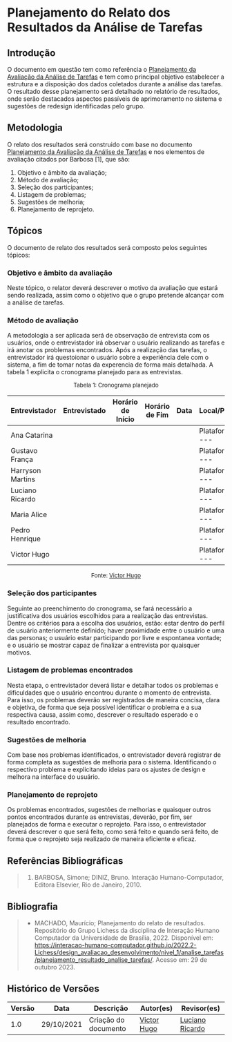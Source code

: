 # Planejamento do Relato dos Resultados da Análise de Tarefas


## Introdução
O documento em questão tem como referência o [Planejamento da Avaliação da Análise de Tarefas](./planejamento_avaliacao.md) e tem como principal objetivo estabelecer a estrutura e a disposição dos dados coletados durante a análise das tarefas. O resultado desse planejamento será detalhado no relatório de resultados, onde serão destacados aspectos passíveis de aprimoramento no sistema e sugestões de redesign identificadas pelo grupo.

## Metodologia

O relato dos resultados será construido com base no documento [Planejamento da Avaliação da Análise de Tarefas](./planejamento_avaliacao.md) e nos elementos de avaliação citados por Barbosa [1], que são:

1. Objetivo e âmbito da avaliação; 
2. Método de avaliação; 
3. Seleção dos participantes; 
4. Listagem de problemas; 
5. Sugestões de melhoria; 
6. Planejamento de reprojeto. 

## Tópicos

O documento de relato dos resultados será composto pelos seguintes tópicos:

### Objetivo e âmbito da avaliação
Neste tópico, o relator deverá descrever o motivo da avaliação que estará sendo realizada, assim como o objetivo que o grupo pretende alcançar com a análise de tarefas.

### Método de avaliação

A metodologia a ser aplicada será de observação de entrevista com os usuários, onde o entrevistador irá observar o usuário realizando as tarefas e irá anotar os problemas encontrados. Após a realização das tarefas, o entrevistador irá questoionar o usuário sobre a experiência dele com o sistema, a fim de tomar notas da experencia de forma mais detalhada. A tabela 1 explicita o cronograma planejado para as entrevistas.

<center>

<font size="2"><p style="text-align: center">Tabela 1: Cronograma planejado</p></font>

|  Entrevistador   | Entrevistado | Horário de Início | Horário de Fim | Data | Local/Plataforma |
| ---------------- | ------------ | ----------------- | -------------- | ---- | ---------------- |
| Ana Catarina     |     |     |     |     |Plataforma <br> ---|
| Gustavo França   |     |     |     |     |Plataforma <br> ---|
| Harryson Martins |     |     |     |     |Plataforma <br> ---|
| Luciano Ricardo  |     |     |     |     |Plataforma <br> ---|
| Maria Alice      |     |     |     |     |Plataforma <br> ---|
| Pedro Henrique   |     |     |     |     |Plataforma <br> ---|
| Victor Hugo      |     |     |     |     |Plataforma <br> ---|

<font size="2"><p style="text-align: center">Fonte: [Victor Hugo](https://github.com/Viictorhugoo)</p></font>

</center>

### Seleção dos participantes

Seguinte ao preenchimento do cronograma, se fará necessário a justificativa dos usuários escolhidos para a realização das entrevistas. Dentre os critérios para a escolha dos usuários, estão: estar dentro do perfil de usuário anteriormente definido; haver proximidade entre o usuário e uma das personas; o usuário estar participando por livre e espontanea vontade; e o usuário se mostrar capaz de finalizar a entrevista por quaisquer motivos.

### Listagem de problemas encontrados

Nesta etapa, o entrevistador deverá listar e detalhar todos os problemas e dificuldades que o usuário encontrou durante o momento de entrevista. Para isso, os problemas deverão ser registrados de maneira concisa, clara e objetiva, de forma que seja possível identificar o problema e a sua respectiva causa, assim como, descrever o resultado esperado e o resultado encontrado.

### Sugestões de melhoria

Com base nos problemas identificados, o entrevistador deverá registrar de forma completa as sugestões de melhoria para o sistema. Identificando o respectivo problema e explicitando ideias para os ajustes de design e melhora na interface do usuário.

### Planejamento de reprojeto

Os problemas encontrados, sugestões de melhorias e quaisquer outros pontos encontrados durante as entrevistas, deverão, por fim, ser planejados de forma e executar o reprojeto. Para isso, o entrevistador deverá descrever o que será feito, como será feito e quando será feito, de forma que o reprojeto seja realizado de maneira eficiente e eficaz.

## Referências Bibliográficas

> 1. BARBOSA, Simone; DINIZ, Bruno. Interação Humano-Computador, Editora Elsevier, Rio de Janeiro, 2010.


## Bibliografia
> - MACHADO, Maurício; Planejamento do relato de resultados. Repositório do Grupo Lichess da disciplina de Interação Humano Computador da Universidade de Brasília, 2022. Disponível em: <https://interacao-humano-computador.github.io/2022.2-Lichess/design_avaliacao_desenvolvimento/nivel_1/analise_tarefas/planejamento_resultado_analise_tarefas/>. Acesso em: 29 de outubro 2023.


## Histórico de Versões

| Versão | Data | Descrição | Autor(es) | Revisor(es) |
| ------ | ---- | --------- | --------- | ----------- |
| 1.0 | 29/10/2021 | Criação do documento | [Victor Hugo](https://github.com/ViictorHugoo) | [Luciano Ricardo](https://github.com/l-ricardo) |